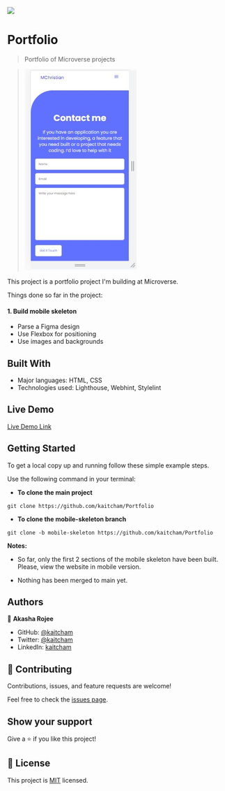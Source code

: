 ![](https://img.shields.io/badge/Microverse-blueviolet)

# Portfolio

> Portfolio of Microverse projects

> ![screenshot](images/Contact.JPG)

This project is a portfolio project I'm building at Microverse.

Things done so far in the project:

#### 1. Build mobile skeleton

- Parse a Figma design
- Use Flexbox for positioning
- Use images and backgrounds

## Built With

- Major languages: HTML, CSS
- Technologies used: Lighthouse, Webhint, Stylelint

## Live Demo

[Live Demo Link](https://kaitcham.github.io/Portfolio/)

## Getting Started

To get a local copy up and running follow these simple example steps.

Use the following command in your terminal:

- **To clone the main project**

```
git clone https://github.com/kaitcham/Portfolio
```

- **To clone the mobile-skeleton branch**

```
git clone -b mobile-skeleton https://github.com/kaitcham/Portfolio
```

**Notes:**

- So far, only the first 2 sections of the mobile skeleton have been built. Please, view the website in mobile version.

- Nothing has been merged to main yet.

## Authors

👤 **Akasha Rojee**

- GitHub: [@kaitcham](https://github.com/kaitcham)
- Twitter: [@kaitcham](https://twitter.com/kaitcham)
- LinkedIn: [kaitcham](https://linkedin.com/in/kaitcham)

## 🤝 Contributing

Contributions, issues, and feature requests are welcome!

Feel free to check the [issues page](https://github.com/kaitcham/Portfolio/issues).

## Show your support

Give a ⭐️ if you like this project!

## 📝 License

This project is [MIT](./MIT.md) licensed.
